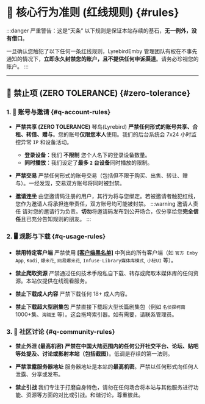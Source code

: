# 📜 核心行为准则 (红线规则) {#rules}

:::danger 严重警告：这是“天条”
以下规则是保证本站存续的基石，**无一例外，没有借口**。

一旦确认您触犯了以下任何一条红线规则，LyrebirdEmby 管理团队有权在不事先通知的情况下，**立即永久封禁您的账户，且不提供任何申诉渠道**。请务必珍视您的账户。
:::

---

## 🚫 禁止项 (ZERO TOLERANCE) {#zero-tolerance}

### 1. 🔑 账号与邀请 {#q-account-rules}

* **严禁共享 (ZERO TOLERANCE)**
    琴鸟(Lyrebird) **严禁任何形式的账号共享、合租、转借、赠与**。您的账号**仅限您本人**使用。我们的后台系统会 7x24 小时监控异常 `IP` 和设备活动。
    * **登录设备**：我们 **不限制** 您个人名下的登录设备数量。
    * **同时播放**：我们设定了**最多 `2` 台设备**同时播放的限制。

* **严禁交易**
    严禁任何形式的账号交易（包括但不限于购买、出售、转让、赠与）。一经发现，交易双方账号将同时被封禁。

* **邀请连坐**
    由您邀请码注册的用户，其行为将与您绑定。若被邀请者触犯红线，您作为邀请人将承担连带责任，双方账号均可能被封禁。
    :::warning 邀请人责任
    请对您的邀请行为负责。**切勿**将邀请码发布到公开场合，仅分享给您**完全信任**且已充分告知规则的朋友。
    :::

### 2. 🖥️ 观影与下载 {#q-usage-rules}

* **禁用特定客户端**
    严禁使用 [**[客户端黑名单]**](/1.getting-started/clients) 中列出的所有客户端（如 `官方 Emby App`, `Kodi`, `爆米花`, `网易爆米花`, `Infuse-Library媒体库模式`, `小秘UI` 等）。

* **禁止爬取资源**
    严禁通过任何技术手段私自下载、转存或爬取本媒体库的任何资源。本站仅提供在线观看服务。

* **禁止下载成人内容**
    严禁下载任何 18+ 成人内容。

* **禁止下载超大型剧集包**
    严禁直接下载超大型长篇剧集包（例如 `名侦探柯南` 1000+集、`海贼王` 等）。这会拖垮索引器。如有需要，请联系管理员。

### 3. 💬 社区讨论 {#q-community-rules}

* **禁止外泄 (最高机密)**
    **严禁在中国大陆范围内的任何公开社交平台、论坛、贴吧等处提及、讨论或影射本站（包括截图）**。低调是存续的第一法则。

* **严禁泄露服务器地址**
    服务器地址是本站的**最高机密**。严禁以任何形式向任何人泄露、分享或发布。

* **禁止引战**
    我们专注于打磨自身特色，请勿在任何场合将本站与其他服务进行功能、资源等方面的对比或引战。和谐讨论，尊重彼此。